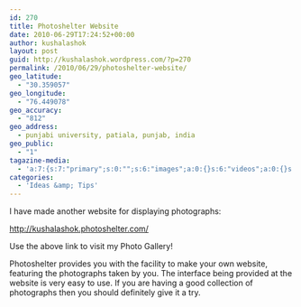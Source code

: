 ```yaml
---
id: 270
title: Photoshelter Website
date: 2010-06-29T17:24:52+00:00
author: kushalashok
layout: post
guid: http://kushalashok.wordpress.com/?p=270
permalink: /2010/06/29/photoshelter-website/
geo_latitude:
  - "30.359057"
geo_longitude:
  - "76.449078"
geo_accuracy:
  - "812"
geo_address:
  - punjabi university, patiala, punjab, india
geo_public:
  - "1"
tagazine-media:
  - 'a:7:{s:7:"primary";s:0:"";s:6:"images";a:0:{}s:6:"videos";a:0:{}s:11:"image_count";s:1:"0";s:6:"author";s:8:"14208831";s:7:"blog_id";s:8:"13804338";s:9:"mod_stamp";s:19:"2011-03-19 06:53:42";}'
categories:
  - 'Ideas &amp; Tips'
---
```

I have made another website for displaying photographs:

<a href="http://kushalashok.photoshelter.com/" target="_blank">http://kushalashok.photoshelter.com/</a>

Use the above link to visit my Photo Gallery!

Photoshelter provides you with the facility to make your own website, featuring the photographs taken by you. The interface being provided at the website is very easy to use. If you are having a good collection of photographs then you should definitely give it a try.

&nbsp;